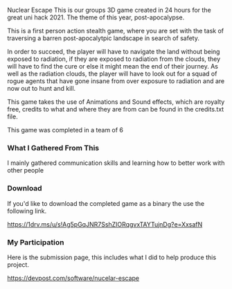 Nuclear Escape
This is our groups 3D game created in 24 hours for the great uni hack 2021. The theme of this year, post-apocalypse.

This is a first person action stealth game, where you are set with the task of traversing a barren post-apocalytpic landscape in search of safety. 

In order to succeed, the player will have to navigate the land without being exposed to radiation, if they are exposed to radiation from the clouds, they will have to find the cure or else it might mean the end of their journey. As well as the radiation clouds, the player will have to look out for a squad of rogue agents that have gone insane from over exposure to radiation and are now out to hunt and kill. 

This game takes the use of Animations and Sound effects, which are royalty free, credits to what and where they are from can be found in the credits.txt file.

This game was completed in a team of 6 

<h3>What I Gathered From This</h3>
I mainly gathered communication skills and learning how to better work with other people


<h3>Download</h3>
If you'd like to download the completed game as a binary the use the following link.

https://1drv.ms/u/s!Ag5pGqJNR7SshZIORqgvxTAYTujnDg?e=XxsafN

<h3>My Participation</h3>

Here is the submission page, this includes what I did to help produce this project.

https://devpost.com/software/nucelar-escape
